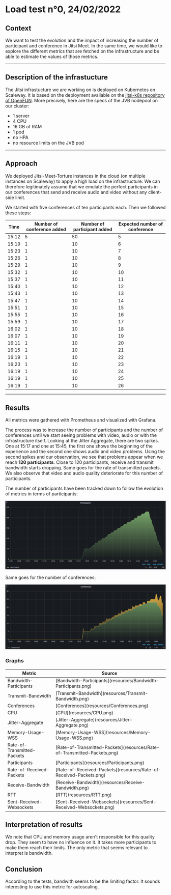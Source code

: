 # Load test n°0, 24/02/2022

## Context 

We want to test the evolution and the impact of increasing the number of participant and conference in Jitsi Meet. In the same time, we would like to explore the different metrics that are fetched on the infrastructure and be able to estimate the values of those metrics.

---

## Description of the infrastucture

The Jitsi infrastucture we are working on is deployed on Kubernetes on Scaleway. It is based on the deployment available on the [jitsi-k8s repository of OpenFUN](https://github.com/openfun/jitsi-k8s/tree/59bdc9c799db3f0decedbb4b6f870f246091d7c8). More precisely, here are the specs of the JVB nodepool on our cluster:
- 1 server
- 4 CPU
- 16 GB of RAM
- 1 pod
- no HPA
- no resource limits on the JVB pod

---

## Approach

We deployed Jitsi-Meet-Torture instances in the cloud (on multiple instances on Scaleway) to apply a high load on the infrastructure. We can therefore legitimately assume that we emulate the perfect participants in our conferences that send and receive audio and video without any client-side limit.

We started with five conferences of ten participants each. Then we followed these steps:

| Time  | Number of conference added | Number of participant added | Expected number of conference |
| ----- | -------------------------- | --------------------------- | ----------------------------- |
| 15:12 | 5                          | 50                          | 5                             |
| 15:19 | 1                          | 10                          | 6                             |
| 15:23 | 1                          | 10                          | 7                             |
| 15:26 | 1                          | 10                          | 8                             |
| 15:29 | 1                          | 10                          | 9                             |
| 15:32 | 1                          | 10                          | 10                            |
| 15:37 | 1                          | 10                          | 11                            |
| 15:40 | 1                          | 10                          | 12                            |
| 15:43 | 1                          | 10                          | 13                            |
| 15:47 | 1                          | 10                          | 14                            |
| 15:51 | 1                          | 10                          | 15                            |
| 15:55 | 1                          | 10                          | 16                            |
| 15:59 | 1                          | 10                          | 17                            |
| 16:02 | 1                          | 10                          | 18                            |
| 16:07 | 1                          | 10                          | 19                            |
| 16:11 | 1                          | 10                          | 20                            |
| 16:15 | 1                          | 10                          | 21                            |
| 16:19 | 1                          | 10                          | 22                            |
| 16:23 | 1                          | 10                          | 23                            |
| 16:19 | 1                          | 10                          | 24                            |
| 16:19 | 1                          | 10                          | 25                            |
| 16:19 | 1                          | 10                          | 26                            |

---

## Results

All metrics were gathered with Prometheus and visualized with Grafana.

The process was to increase the number of participants and the number of conferences until we start seeing problems with video, audio or with the infrastructure itself. 
Looking at the Jitter Aggregate, there are two spikes. One at 15:17 and one at 15:45, the first one shows the beginning of the experience and the second one shows audio and video problems. 
Using the second spikes and our observation, we see that problems appear when we reach **120 participants**. 
Close to 120 participants, receive and transmit bandwidth starts dropping. Same goes for the rate of transmitted packets. 
We also observe that video and audio quality deteriorate for this number of participants. 


The number of participants have been tracked down to follow the evolution of metrics in terms of participants:

![Participants](resources/Participants.png)

Same goes for the number of conferences:

![Conferences](resources/Conferences.png)

### Graphs

| Metric                      | Source                                                                     |
| --------------------------- | -------------------------------------------------------------------------- |
| Bandwidth-Participants      | \[Bandwidth-Participants\](resources/Bandwidth-Participants.png)           |
| Transmit-Bandwidth          | \[Transmit-Bandwidth\](resources/Transmit-Bandwidth.png)                   |
| Conferences                 | \[Conferences\](resources/Conferences.png)                                 |
| CPU                         | \[CPU\](resources/CPU.png)                                                 |
| Jitter-Aggregate            | \[Jitter-Aggregate\](resources/Jitter-Aggregate.png)                       |
| Memory-Usage-WSS            | \[Memory-Usage-WSS\](resources/Memory-Usage-WSS.png)                       |
| Rate-of-Transmitted-Packets | \[Rate-of-Transmitted-Packets\](resources/Rate-of-Transmitted-Packets.png) |
| Participants                | \[Participants\](resources/Participants.png)                               |
| Rate-of-Received-Packets    | \[Rate-of-Received-Packets\](resources/Rate-of-Received-Packets.png)       |
| Receive-Bandwidth           | \[Receive-Bandwidth\](resources/Receive-Bandwidth.png)                     |
| RTT                         | \[RTT\](resources/RTT.png)                                                 |
| Sent-Received-Websockets    | \[Sent-Received-Websockets\](resources/Sent-Received-Websockets.png)       |

## Interpretation of results

We note that CPU and memory usage aren't responsible for this quality drop. They seem to have no influence on it. It takes more participants to make them reach their limits.
The only metric that seems relevant to interpret is bandwidth.
 
## Conclusion

According to the tests, bandwith seems to be the limiting factor. It sounds interesting to use this metric for autoscaling.
